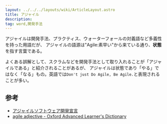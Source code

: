 ```yaml
---
layout: ../../../layouts/wiki/ArticleLayout.astro
title: アジャイル
description:
tag: word,開発手法
---
```


アジャイルは開発手法、プラクティス、ウォーターフォールの対義語など多義性を持った用語だが、
アジャイルの語源は"Agile:素早い"から来ている通り、**状態**を指す言葉である。

よくある誤解として、スクラムなどを開発手法として取り入れることが「アジャイルである」と紹介されることがあるが、
アジャイルは状態であり「やる」ではなく「なる」もの。英語では`Don't just Do Agile, Be Agile.`と表現されることが多い。

## 参考

- [アジャイルソフトウェア開発宣言](https://agilemanifesto.org/iso/ja/manifesto.html)
- [agile adjective - Oxford Advanced Learner&apos;s Dictionary](https://www.oxfordlearnersdictionaries.com/definition/english/agile)